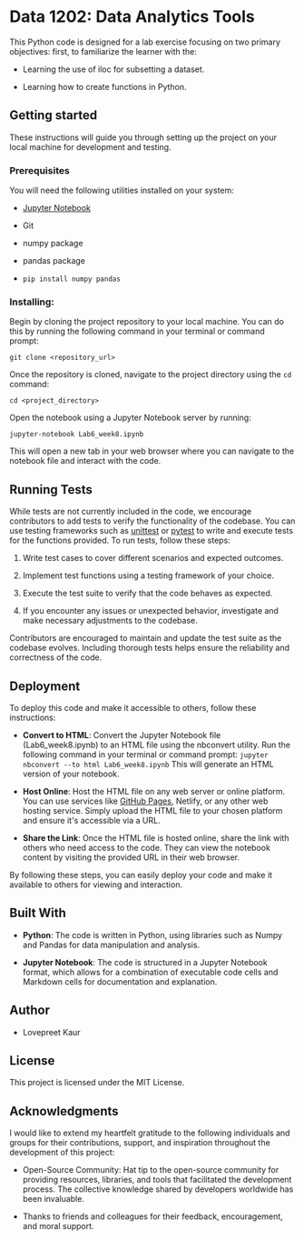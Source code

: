 # Data 1202: Data Analytics Tools

This Python code is designed for a lab exercise focusing on two primary objectives: first, to familiarize the learner with the:

-   Learning the use of iloc for subsetting a dataset.
    
-   Learning how to create functions in Python.
    

## Getting started

These instructions will guide you through setting up the project on your local machine for development and testing.

### Prerequisites

You will need the following utilities installed on your system:

-   [Jupyter Notebook](https://jupyter.org/)
    
-   Git
-   numpy package
-   pandas package
-   `pip install numpy pandas`

### Installing:

Begin by cloning the project repository to your local machine. You can do this by running the following command in your terminal or command prompt:

`git clone <repository_url>`

Once the repository is cloned, navigate to the project directory using the `cd` command:

`cd <project_directory>`

Open the notebook using a Jupyter Notebook server by running:

`jupyter-notebook Lab6_week8.ipynb`

This will open a new tab in your web browser where you can navigate to the notebook file and interact with the code.

## Running Tests

While tests are not currently included in the code, we encourage contributors to add tests to verify the functionality of the codebase. You can use testing frameworks such as [unittest](https://docs.python.org/3/library/unittest.html) or [pytest](https://docs.pytest.org/en/8.0.x/) to write and execute tests for the functions provided. To run tests, follow these steps:

1. Write test cases to cover different scenarios and expected outcomes.

2. Implement test functions using a testing framework of your choice.

3. Execute the test suite to verify that the code behaves as expected.

4. If you encounter any issues or unexpected behavior, investigate and make necessary adjustments to the codebase.

Contributors are encouraged to maintain and update the test suite as the codebase evolves. Including thorough tests helps ensure the reliability and correctness of the code.

## Deployment

To deploy this code and make it accessible to others, follow these instructions:

- **Convert to HTML**: Convert the Jupyter Notebook file (Lab6_week8.ipynb) to an HTML file using the nbconvert utility. Run the following command in your terminal or command prompt:
`jupyter nbconvert --to html Lab6_week8.ipynb`
This will generate an HTML version of your notebook.

- **Host Online**: Host the HTML file on any web server or online platform. You can use services like [GitHub Pages](https://pages.github.com/), Netlify, or any other web hosting service. Simply upload the HTML file to your chosen platform and ensure it's accessible via a URL.

- **Share the Link**: Once the HTML file is hosted online, share the link with others who need access to the code. They can view the notebook content by visiting the provided URL in their web browser.

By following these steps, you can easily deploy your code and make it available to others for viewing and interaction.

## Built With

-   **Python**: The code is written in Python, using libraries such as Numpy and Pandas for data manipulation and analysis.
    
-   **Jupyter Notebook**: The code is structured in a Jupyter Notebook format, which allows for a combination of executable code cells and Markdown cells for documentation and explanation.
## Author

-   Lovepreet Kaur
## License

This project is licensed under the MIT License.

## Acknowledgments
I would like to extend my heartfelt gratitude to the following individuals and groups for their contributions, support, and inspiration throughout the development of this project:
-   Open-Source Community: Hat tip to the open-source community for providing resources, libraries, and tools that facilitated the development process. The collective knowledge shared by developers worldwide has been invaluable.

-   Thanks to friends and colleagues for their feedback, encouragement, and moral support.

